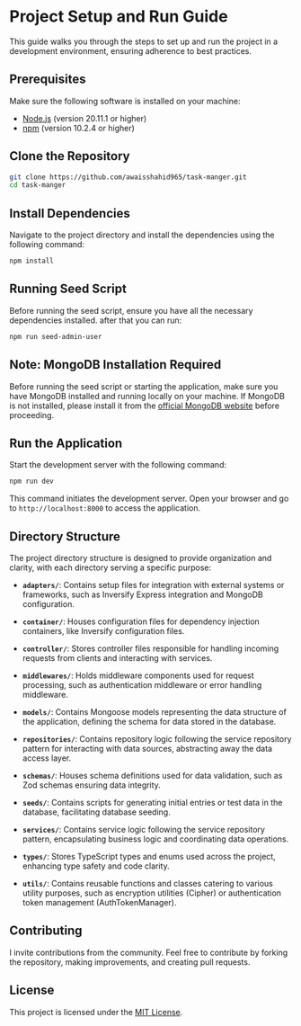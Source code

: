 # Project Setup and Run Guide

This guide walks you through the steps to set up and run the project in a development environment, ensuring adherence to best practices.

## Prerequisites

Make sure the following software is installed on your machine:

- [Node.js](https://nodejs.org/en/) (version 20.11.1 or higher)
- [npm](https://www.npmjs.com/) (version 10.2.4 or higher)

## Clone the Repository

```bash
git clone https://github.com/awaisshahid965/task-manger.git
cd task-manger
```

## Install Dependencies

Navigate to the project directory and install the dependencies using the following command:

```bash
npm install
```

## Running Seed Script

Before running the seed script, ensure you have all the necessary dependencies installed. after that you can run:

```bash
npm run seed-admin-user
```

## Note: MongoDB Installation Required

Before running the seed script or starting the application, make sure you have MongoDB installed and running locally on your machine. If MongoDB is not installed, please install it from the [official MongoDB website](https://www.mongodb.com/try/download/community) before proceeding.


## Run the Application

Start the development server with the following command:

```bash
npm run dev
```

This command initiates the development server. Open your browser and go to `http://localhost:8000` to access the application.

## Directory Structure

The project directory structure is designed to provide organization and clarity, with each directory serving a specific purpose:

- **`adapters/`**: Contains setup files for integration with external systems or frameworks, such as Inversify Express integration and MongoDB configuration.

- **`container/`**: Houses configuration files for dependency injection containers, like Inversify configuration files.

- **`controller/`**: Stores controller files responsible for handling incoming requests from clients and interacting with services.

- **`middlewares/`**: Holds middleware components used for request processing, such as authentication middleware or error handling middleware.

- **`models/`**: Contains Mongoose models representing the data structure of the application, defining the schema for data stored in the database.

- **`repositories/`**: Contains repository logic following the service repository pattern for interacting with data sources, abstracting away the data access layer.

- **`schemas/`**: Houses schema definitions used for data validation, such as Zod schemas ensuring data integrity.

- **`seeds/`**: Contains scripts for generating initial entries or test data in the database, facilitating database seeding.

- **`services/`**: Contains service logic following the service repository pattern, encapsulating business logic and coordinating data operations.

- **`types/`**: Stores TypeScript types and enums used across the project, enhancing type safety and code clarity.

- **`utils/`**: Contains reusable functions and classes catering to various utility purposes, such as encryption utilities (Cipher) or authentication token management (AuthTokenManager).


## Contributing

I invite contributions from the community. Feel free to contribute by forking the repository, making improvements, and creating pull requests.

## License

This project is licensed under the [MIT License](LICENSE).
